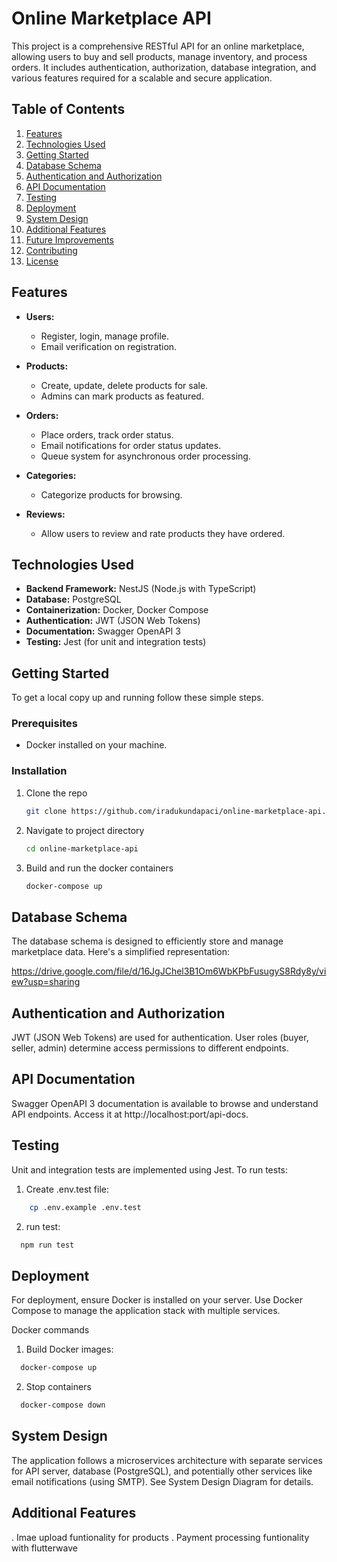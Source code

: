 # Online Marketplace API

This project is a comprehensive RESTful API for an online marketplace, allowing users to buy and sell products, manage inventory, and process orders. It includes authentication, authorization, database integration, and various features required for a scalable and secure application.

## Table of Contents

1. [Features](#features)
2. [Technologies Used](#technologies-used)
3. [Getting Started](#getting-started)
4. [Database Schema](#database-schema)
5. [Authentication and Authorization](#authentication-and-authorization)
6. [API Documentation](#api-documentation)
7. [Testing](#testing)
8. [Deployment](#deployment)
9. [System Design](#system-design)
10. [Additional Features](#additional-features)
11. [Future Improvements](#future-improvements)
12. [Contributing](#contributing)
13. [License](#license)

## Features

- **Users:**
  - Register, login, manage profile.
  - Email verification on registration.

- **Products:**
  - Create, update, delete products for sale.
  - Admins can mark products as featured.

- **Orders:**
  - Place orders, track order status.
  - Email notifications for order status updates.
  - Queue system for asynchronous order processing.

- **Categories:**
  - Categorize products for browsing.

- **Reviews:**
  - Allow users to review and rate products they have ordered.

## Technologies Used

- **Backend Framework:** NestJS (Node.js with TypeScript)
- **Database:** PostgreSQL
- **Containerization:** Docker, Docker Compose
- **Authentication:** JWT (JSON Web Tokens)
- **Documentation:** Swagger OpenAPI 3
- **Testing:** Jest (for unit and integration tests)

## Getting Started

To get a local copy up and running follow these simple steps.

### Prerequisites

- Docker installed on your machine.

### Installation

1. Clone the repo
   ```sh
   git clone https://github.com/iradukundapaci/online-marketplace-api.git
   ```
2. Navigate to project directory
    ```sh
    cd online-marketplace-api
    ```
3. Build and run the docker containers
    ```sh
    docker-compose up
    ```

## Database Schema

The database schema is designed to efficiently store and manage marketplace data. Here's a simplified representation:

https://drive.google.com/file/d/16JgJChel3B1Om6WbKPbFusugyS8Rdy8y/view?usp=sharing

## Authentication and Authorization

JWT (JSON Web Tokens) are used for authentication. User roles (buyer, seller, admin) determine access permissions to different endpoints.

## API Documentation

Swagger OpenAPI 3 documentation is available to browse and understand API endpoints. Access it at http://localhost:port/api-docs.

## Testing 

Unit and integration tests are implemented using Jest. To run tests:
  1. Create .env.test file:
  ```sh
      cp .env.example .env.test
  ```
  2. run test:
  ```sh
    npm run test
  ```

## Deployment

For deployment, ensure Docker is installed on your server. Use Docker Compose to manage the application stack with multiple services.

Docker commands
  1. Build Docker images:
  ```sh
    docker-compose up
  ```
  2. Stop containers
  ```sh
    docker-compose down
  ```

## System Design

The application follows a microservices architecture with separate services for API server, database (PostgreSQL), and potentially other services like email notifications (using SMTP). See System Design Diagram for details.

## Additional Features

. Imae upload funtionality for products
. Payment processing funtionality with flutterwave